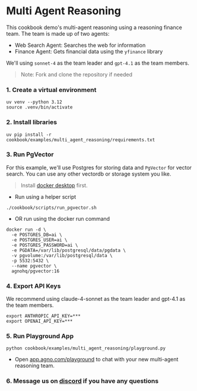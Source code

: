 # Multi Agent Reasoning

This cookbook demo's multi-agent reasoning using a reasoning finance team. The team is made up of two agents:

- Web Search Agent: Searches the web for information
- Finance Agent: Gets financial data using the `yfinance` library

We'll using `sonnet-4` as the team leader and `gpt-4.1` as the team members.

> Note: Fork and clone the repository if needed

### 1. Create a virtual environment

```shell
uv venv --python 3.12
source .venv/bin/activate
```

### 2. Install libraries

```shell
uv pip install -r cookbook/examples/multi_agent_reasoning/requirements.txt
```

### 3. Run PgVector

For this example, we'll use Postgres for storing data and `PgVector` for vector search. You can use any other vectordb or storage system you like.

> Install [docker desktop](https://docs.docker.com/desktop/install/mac-install/) first.

- Run using a helper script

```shell
./cookbook/scripts/run_pgvector.sh
```

- OR run using the docker run command

```shell
docker run -d \
  -e POSTGRES_DB=ai \
  -e POSTGRES_USER=ai \
  -e POSTGRES_PASSWORD=ai \
  -e PGDATA=/var/lib/postgresql/data/pgdata \
  -v pgvolume:/var/lib/postgresql/data \
  -p 5532:5432 \
  --name pgvector \
  agnohq/pgvector:16
```

### 4. Export API Keys

We recommend using claude-4-sonnet as the team leader and gpt-4.1 as the team members.

```shell
export ANTHROPIC_API_KEY=***
export OPENAI_API_KEY=***
```

### 5. Run Playground App

```shell
python cookbook/examples/multi_agent_reasoning/playground.py
```

- Open [app.agno.com/playground](https://app.agno.com/playground?endpoint=localhost%3A7777) to chat with your new multi-agent reasoning team.

### 6. Message us on [discord](https://agno.link/discord) if you have any questions


